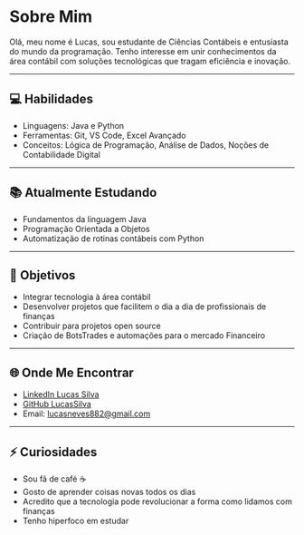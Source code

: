 # Sobre Mim

Olá, meu nome é Lucas, sou estudante de Ciências Contábeis e entusiasta do mundo da programação. Tenho interesse em unir conhecimentos da área contábil com soluções tecnológicas que tragam eficiência e inovação.

---

## 💻 Habilidades

- Linguagens: Java e Python
- Ferramentas: Git, VS Code, Excel Avançado
- Conceitos: Lógica de Programação, Análise de Dados, Noções de Contabilidade Digital

---

## 📚 Atualmente Estudando

- Fundamentos da linguagem Java
- Programação Orientada a Objetos
- Automatização de rotinas contábeis com Python


---

## 🎯 Objetivos

- Integrar tecnologia à área contábil
- Desenvolver projetos que facilitem o dia a dia de profissionais de finanças
- Contribuir para projetos open source
- Criação de BotsTrades e automações para o mercado Financeiro

---

## 🌐 Onde Me Encontrar

- [LinkedIn Lucas Silva](https://www.linkedin.com/in/lucas-silva2606/)
- [GitHub LucasSilva](https://github.com/lucaspinxa)
- Email: lucasneves882@gmail.com

---

## ⚡ Curiosidades

- Sou fã de café ☕
- Gosto de aprender coisas novas todos os dias
- Acredito que a tecnologia pode revolucionar a forma como lidamos com finanças
- Tenho hiperfoco em estudar

